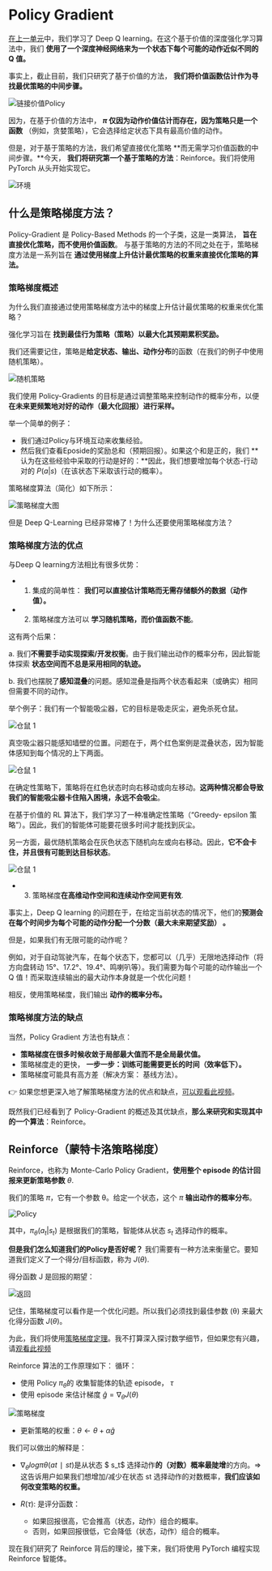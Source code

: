 # Policy Gradient

[在上一单元](https://huggingface.co/blog/deep-rl-dqn)中，我们学习了 Deep Q learning。在这个基于价值的深度强化学习算法中，我们 **使用了一个深度神经网络来为一个状态下每个可能的动作近似不同的 Q 值。**

事实上，截止目前，我们只研究了基于价值的方法， **我们将价值函数估计作为寻找最优策略的中间步骤。**

![链接价值Policy](https://huggingface.co/blog/assets/70_deep_rl_q_part1/link-value-policy.jpg)

因为，在基于价值的方法中， **$π$ 仅因为动作价值估计而存在，因为策略只是一个函数** （例如，贪婪策略），它会选择给定状态下具有最高价值的动作。

但是，对于基于策略的方法，我们希望直接优化策略 **而无需学习价值函数的中间步骤。**今天， **我们将研究第一个基于策略的方法**：Reinforce。我们将使用 PyTorch 从头开始实现它。

![环境](https://huggingface.co/blog/assets/85_policy_gradient/envs.gif)

## 什么是策略梯度方法？

Policy-Gradient 是 Policy-Based Methods 的一个子类，这是一类算法， **旨在直接优化策略，而不使用价值函数**。 与基于策略的方法的不同之处在于，策略梯度方法是一系列旨在 **通过使用梯度上升估计最优策略的权重来直接优化策略的算法。**

### 策略梯度概述

为什么我们直接通过使用策略梯度方法中的梯度上升估计最优策略的权重来优化策略？

强化学习旨在 **找到最佳行为策略（策略）以最大化其预期累积奖励。**

我们还需要记住，策略是**给定状态、输出、动作分布**的函数（在我们的例子中使用随机策略）。

![随机策略](https://huggingface.co/blog/assets/63_deep_rl_intro/pbm_2.jpg)

我们使用 Policy-Gradients 的目标是通过调整策略来控制动作的概率分布，以便**在未来更频繁地对好的动作（最大化回报）进行采样。**

举一个简单的例子：

- 我们通过Policy与环境互动来收集经验。
- 然后我们查看Eposide的奖励总和（预期回报）。如果这个和是正的，我们 **认为在这些经验中采取的行动是好的：**因此，我们想要增加每个状态-行动对的 $P(a|s)$（在该状态下采取该行动的概率）。

策略梯度算法（简化）如下所示：

![策略梯度大图](https://huggingface.co/blog/assets/85_policy_gradient/pg_bigpicture.jpg)

但是 Deep Q-Learning 已经非常棒了！为什么还要使用策略梯度方法？

### 策略梯度方法的优点

与Deep Q learning方法相比有很多优势：

- 1. 集成的简单性： **我们可以直接估计策略而无需存储额外的数据（动作值）。**
- 2. 策略梯度方法可以 **学习随机策略，而价值函数不能**。

这有两个后果：

a. 我们**不需要手动实现探索/开发权衡**。由于我们输出动作的概率分布，因此智能体探索 **状态空间而不总是采用相同的轨迹。**

b. 我们也摆脱了**感知混叠**的问题。感知混叠是指两个状态看起来（或确实）相同但需要不同的动作。

举个例子：我们有一个智能吸尘器，它的目标是吸走灰尘，避免杀死仓鼠。

![仓鼠 1](https://huggingface.co/blog/assets/85_policy_gradient/hamster1.jpg)

真空吸尘器只能感知墙壁的位置。问题在于，两个红色案例是混叠状态，因为智能体感知到每个情况的上下两面。

![仓鼠 1](https://huggingface.co/blog/assets/85_policy_gradient/hamster2.jpg)

在确定性策略下，策略将在红色状态时向右移动或向左移动。**这两种情况都会导致我们的智能吸尘器卡住陷入困境，永远不会吸尘**。

在基于价值的 RL 算法下，我们学习了一种准确定性策略（“Greedy- epsilon 策略”）。因此，我们的智能体可能要花很多时间才能找到灰尘。

另一方面，最优随机策略会在灰色状态下随机向左或向右移动。因此，**它不会卡住，并且很有可能到达目标状态**。

![仓鼠 1](https://huggingface.co/blog/assets/85_policy_gradient/hamster3.jpg)

- 3. 策略梯度**在高维动作空间和连续动作空间更有效**.

事实上，Deep Q learning 的问题在于，在给定当前状态的情况下，他们的**预测会在每个时间步为每个可能的动作分配一个分数（最大未来期望奖励） 。**

但是，如果我们有无限可能的动作呢？

例如，对于自动驾驶汽车，在每个状态下，您都可以（几乎）无限地选择动作（将方向盘转动 15°、17.2°、19.4°、鸣喇叭等）。我们需要为每个可能的动作输出一个 Q 值！而采取连续输出的最大动作本身就是一个优化问题！

相反，使用策略梯度，我们输出 **动作的概率分布。**

### 策略梯度方法的缺点

当然，Policy Gradient 方法也有缺点：

- **策略梯度在很多时候收敛于局部最大值而不是全局最优值。**
- 策略梯度走的更快， **一步一步：训练可能需要更长的时间（效率低下）。**
- 策略梯度可能具有高方差（解决方案： 基线方法）。

👉 如果您想更深入地了解策略梯度方法的优点和缺点，[可以观看此视频](https://youtu.be/y3oqOjHilio)。

既然我们已经看到了 Policy-Gradient 的概述及其优缺点，**那么来研究和实现其中的一个算法**：Reinforce。

## Reinforce（蒙特卡洛策略梯度）

Reinforce，也称为 Monte-Carlo Policy Gradient，**使用整个 episode 的估计回报来更新策略参数**  $θ$.

我们的策略 $π$，它有一个参数 θ。给定一个状态，这个 $π$ **输出动作的概率分布**。

![Policy](https://huggingface.co/blog/assets/85_policy_gradient/policy.jpg)

其中，$\pi_\theta(a_t|s_t)$ 是根据我们的策略，智能体从状态 $s_t$ 选择动作的概率。

**但是我们怎么知道我们的Policy是否好呢？** 我们需要有一种方法来衡量它。要知道我们定义了一个得分/目标函数，称为 $J(θ)$.

得分函数 J 是回报的期望：

![返回](https://huggingface.co/blog/assets/85_policy_gradient/objective.jpg)

记住，策略梯度可以看作是一个优化问题。所以我们必须找到最佳参数 (θ) 来最大化得分函数 $J(θ)$。

为此，我们将使用[策略梯度定理](https://www.youtube.com/watch?v=AKbX1Zvo7r8)。我不打算深入探讨数学细节，但如果您有兴趣，请[观看此视频](https://www.youtube.com/watch?v=AKbX1Zvo7r8)

Reinforce 算法的工作原理如下： 循环：

- 使用 Policy $\pi_\theta$的 收集智能体的轨迹 episode， $\tau$
- 使用 episode 来估计梯度 $\hat{g} = \nabla_\theta J(\theta)$

![策略梯度](https://huggingface.co/blog/assets/85_policy_gradient/pg.jpg)

- 更新策略的权重：$\theta \leftarrow \theta + \alpha \hat{g}$


我们可以做出的解释是：

- $\nabla_\theta logπθ(at∣st)$是从状态 $ s_t$ 选择动作**的（对数）概率最陡增**的方向。=> 这告诉用户如果我们想增加/减少在状态 st 选择动作的对数概率，**我们应该如何改变策略的权重。**

- $R(\tau)$: 是评分函数：

  - 如果回报很高，它会推高（状态，动作）组合的概率。
  - 否则，如果回报很低，它会降低（状态，动作）组合的概率。

现在我们研究了 Reinforce 背后的理论，接下来，我们将使用 PyTorch 编程实现 Reinforce 智能体。
